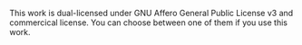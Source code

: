 This work is dual-licensed under GNU Affero General Public License v3 and commercical license.
You can choose between one of them if you use this work.
